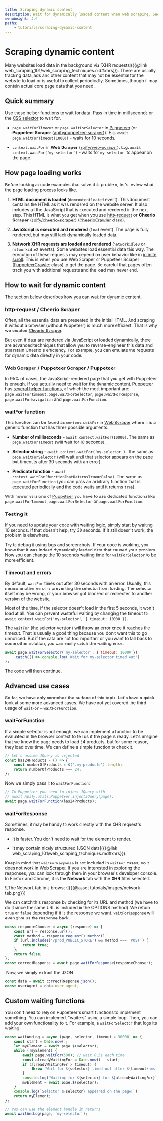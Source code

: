 ```yaml
---
title: Scraping dynamic content
description: Wait for dynamically loaded content when web scraping. See code examples and a detailed breakdown for setting timeouts and custom wait functions.
menuWeight: 3.4
paths:
    - tutorials/scraping-dynamic-content
---
```


# Scraping dynamic content

Many websites load data in the background via [XHR requests]({{@link web_scraping_101/web_scraping_techniques.md#xhrs}}). These are usually tracking data, ads and other content that may not be essential for the website to load or is useful to collect periodically. Sometimes, though it may contain actual core page data that you need.

## [](#quick-summary) Quick summary

Use these helper functions to wait for data. Pass in time in milliseconds or the [CSS selector](https://developer.mozilla.org/en-US/docs/Web/CSS/CSS_Selectors) to wait for.

* `page.waitForTimeout` or `page.waitForSelector` in [Puppeteer](https://pptr.dev) (or **Puppeteer Scraper** ([apify/puppeteer-scraper](https://apify.com/apify/puppeteer-scraper))).
E.g. `await page.waitForTimeout(10000)` - waits for 10 seconds.

* `context.waitFor` in **Web Scraper** ([apify/web-scraper](https://apify.com/apify/web-scraper)).
E.g. `await context.waitFor('my-selector')` - waits for `my-selector`  to appear on the page.

## [](#how-page-loading-works) How page loading works

Before looking at code examples that solve this problem, let's review what the page loading process looks like.

1. **HTML document is loaded** (`domcontentloaded` event). This document contains the HTML as it was rendered on the website server. It also includes all the JavaScript that is executed and rendered in the next step. This HTML is what you get when you use [http-request](https://www.npmjs.com/package/@apify/http-request) or **Cheerio Scraper** ([apify/cheerio-scraper](https://apify.com/apify/cheerio-scraper)) ([CheerioCrawler](https://sdk.apify.com/docs/api/cheerio-crawler) class).

2. **JavaScript is executed and rendered** (`load` event). The page is fully rendered, but may still lack dynamically loaded data.

3. **Network XHR requests are loaded and rendered** (`networkidle0` or `networkidle2` events). Some websites load essential data this way. The execution of these requests may depend on user behavior like in [infinite scroll](https://www.smashingmagazine.com/2013/05/infinite-scrolling-lets-get-to-the-bottom-of-this/).
This is when you use Web Scraper or Puppeteer Scraper ([PuppeteerCrawler](https://sdk.apify.com/docs/api/puppeteer-crawler) class) to get the page. Be careful that pages often track you with additional requests and the load may never end.

## [](#how-to-wait-for-dynamic-content) How to wait for dynamic content

The section below describes how you can wait for dynamic content.

### [](#http-request-cheerio-scraper) http-request / Cheerio Scraper

Often, all the essential data are presented in the initial HTML. And scraping it without a browser (without Puppeteer) is much more efficient. That is why we created [Cheerio Scraper](https://apify.com/apify/cheerio-scraper).

But even if data are rendered via JavaScript or loaded dynamically, there are advanced techniques that allow you to reverse-engineer this data and still retain Cheerio's efficiency. For example, you can emulate the requests for dynamic data directly in your code.

### [](#web-scraper-puppeteer-scraper-puppeteer) Web Scraper / Puppeteer Scraper / Puppeteer

In 95% of cases, the JavaScript-rendered page that you get with Puppeteer is enough. If you actually need to wait for the dynamic content, Puppeteer has [several helper functions](https://github.com/GoogleChrome/puppeteer/blob/master/docs/api.md#pagewaitforselectororfunctionortimeout-options-args), of which the most important are: `page.waitForTimeout`, `page.waitForSelector`, `page.waitForResponse`, `page.waitForNavigation` and `page.waitForFunction`.

### [](#waitfor-function) waitFor function

This function can be found as `context.waitFor` in [Web Scraper](https://apify.com/apify/web-scraper#page-function) where it is a generic function that has three possible arguments.

* **Number of milliseconds** - `await context.waitFor(10000)`. The same as `page.waitForTimeout` (will wait for 10 seconds).

* **Selector string** - `await context.waitFor('my-selector')`. The same as `page.waitForSelector` (will wait until that selector appears on the page but timeouts after 30 seconds with an error).

* **Predicate function** - `await context.waitFor(functionThatReturnsTrueOrFalse)`. The same as `page.waitForFunction` (you can pass an arbitrary function that is executed periodically and the code waits until it returns `true`).

With newer versions of [Puppeteer](https://pptr.dev/#?product=Puppeteer&version=v5.3.1&show=api-pagewaitforselectorselector-options) you have to use dedicated functions like `page.waitForTimeout`, `page.waitForSelector` or `page.waitForFunction`.

### [](#testing-it) Testing it

If you need to update your code with waiting logic, simply start by waiting 10 seconds. If that doesn't help, try 30 seconds. If it still doesn't work, the problem is elsewhere.

Try to debug it using logs and screenshots. If your code is working, you know that it was indeed dynamically loaded data that caused your problem. Now you can change the 10 seconds waiting time for `waitForSelector` to be more efficient.

### [](#timeout-and-errors) Timeout and errors

By default, `waitFor` times out after 30 seconds with an error. Usually, this means another error is preventing the selector from loading. The selector itself may be wrong, or your browser got blocked or redirected to another version of the website.

Most of the time, if the selector doesn't load in the first 5 seconds, it won't load at all. You can prevent wasteful waiting by changing the timeout to `await context.waitFor('my-selector', { timeout: 10000 })`.

The `waitFor` (the selector version) will throw an error once it reaches the timeout. That is usually a good thing because you don't want this to go unnoticed. But if the data are not too important or you want to fall back to some other solution, you can easily catch the waiting error:

```javascript
await page.waitForSelector('my-selector', { timeout: 10000 })
    .catch(() => console.log('Wait for my-selector timed out')
);
```

The code will then continue.

## [](#advanced-use-cases) Advanced use cases

So far, we have only scratched the surface of this topic. Let's have a quick look at some more advanced cases. We have not yet covered the third usage of `waitFor` – `waitForFunction`.

### [](#waitforfunction) waitForFunction

If a simple selector is not enough, we can implement a function to be evaluated in the browser context to tell us if the page is ready. Let's imagine that we know the page needs to load 24 products, but for some reason, they load over time. We can define a simple function to check it.

```javascript
// Let's assume JQuery is injected
const has24Products = () => {
    const numberOfProducts = $('.my-products').length;
    return numberOfProducts === 24;
};
```

Now we simply pass it to `waitForFunction`:

```javascript
// In Puppeteer you need to inject JQuery with
// await Apify.utils.Puppeteer.injectJQuery(page);
await page.waitForFunction(has24Products);
```

### [](#waitforresponse) waitForResponse

Sometimes, it may be handy to work directly with the XHR request's response.

* It is faster. You don't need to wait for the element to render.

* It may contain nicely structured [JSON data]({{@link web_scraping_101/web_scraping_techniques.md#xhrs}}).

Keep in mind that `waitForResponse` is not included in `waitFor` cases, so it does not work in Web Scraper. If you are interested in exploring the responses, you can look through them in your browser's developer console. In Firefox and Chrome, it is the **Network** tab with the **XHR** filter selected.

![The Network tab in a browser]({{@asset tutorials/images/network-tab.png}})

We can catch this response by checking for its URL and method (we have to do it since the same URL is included in the OPTIONS method). We return `true` or `false` depending if it is the response we want. `waitForResponse` will even give us the response back.

```javascript
const responseChooser = async (response) => {
    const url = response.url();
    const method = response.request().method();
    if (url.includes('/prod_PUBLIC_STORE') && method === 'POST') {
        return true;
    };
    return false;
};
const correctResponse = await page.waitForResponse(responseChooser);
```

 Now, we simply extract the JSON.

```javascript
const data = await correctResponse.json();
const userAgent = data.user_agent;
```

## [](#custom-waiting-functions) Custom waiting functions

You don't need to rely on Puppeteer's smart functions to implement something. You can implement "waiters" using a simple loop. Then, you can add your own functionality to it. For example, a `waitForSelector` that logs its waiting.

```javascript
const waitAndLog = async (page, selector, timeout = 30000) => {
    const start = Date.now();
    let myElement = await page.$(selector);
    while (!myElement) {
        await page.waitFor(500); // wait 0.5s each time
        const alreadyWaitingFor = Date.now() - start;
        if (alreadyWaitingFor > timeout) {
            throw `Wait for ${selector} timed out after ${timeout} ms`;
        }
        console.log(`Waiting for ${selector} for ${alreadyWaitingFor}`);
        myElement = await page.$(selector);
    }
    console.log(`Selector ${selector} appeared on the page!`)
    return myElement;
};

// You can use the element handle it returns
await waitAndLog(page, 'my-selector');
```
